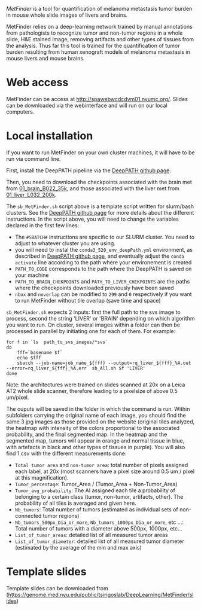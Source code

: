 *MetFinder* is a tool for quantification of melanoma metastasis tumor burden in mouse whole slide images of livers and brains.

MetFinder relies on a deep-learning network trained by manual annotations from pathologists to recognize tumor and non-tumor regions in a whole slide, H&E stained image, removing artifacts and other types of tissues from the analysis. Thus far this tool is trained for the quantification of tumor burden resulting from human xenograft models of melanoma metastasis in mouse livers and mouse brains.


# Web access
MetFinder can be access at http://spawebwcdcdvm01.nyumc.org/. Slides can be downloaded via the webinterface and will run on our local computers.

# Local installation
If you want to run MetFinder on your own cluster machines, it will have to be run via command line.

First, install the DeepPATH pipeline via the [DeepPATH github page](https://github.com/ncoudray/DeepPATH/).

Then, you need to download the checkpoints associated with the brain met from [01_brain_B022_35k](https://genome.med.nyu.edu/public/tsirigoslab/DeepLearning/MetFinder/checkpoints/01_brain_B022_35k), and those associated with the liver met from [01_liver_L032_200k](https://genome.med.nyu.edu/public/tsirigoslab/DeepLearning/MetFinder/checkpoints/01_liver_L032_200k). 

The `sb_MetFinder.sh` script above is a template script written for slurm/bash clusters. See the  [DeepPATH github page](https://github.com/ncoudray/DeepPATH/) for more details about the different instructions. In the script above, you will need to change the variables declared in the first few lines:
- The `#SBATCH#` instructions are specific to our SLURM cluster. You need to adjust to whatever cluster you are using.
- you will need to instal the `conda3_520_env_deepPath.yml` environment, as described in [DeepPATH github page](https://github.com/ncoudray/DeepPATH/), and eventually adjust the `conda activate` line according to the path where your environement is created
- `PATH_TO_CODE` corresponds to the path where the DeepPATH is saved on your machine
- `PATH_TO_BRAIN_CHEKPOINTS` and `PATH_TO_LIVER_CHEKPOINTS` are the paths where the checkpoints downloaded previously have been saved
- `nbox` and  `noverlap` can be modified to `299` and `0` respectively if you want to run MetFinder without tile overlap (save time and space)

`sb_MetFinder.sh` expects 2 inputs: first the full path to the svs image to process, second the string 'LIVER' or 'BRAIN' depending on which algorithm you want to run. On cluster, several images within a folder can then be processed in parallel by initiating one for each of them. For example:
```shell
for f in `ls  path_to_svs_images/*svs`
do
	fff=`basename $f`
	echo $fff
	sbatch --job-name=job_name_${fff} --output=rq_liver_${fff}_%A.out  --error=rq_liver_${fff}_%A.err  sb_All.sh $f 'LIVER' 
done
```

Note: the architectures were trained on slides scanned at 20x on a Leica AT2 whole slide scanner, therefore leading to a pixelsize of above 0.5 um/pixel. 

The ouputs will be saved in the folder in which the command is run. Within subfolders carrying the original name of each image, you should find the same 3 jpg images as those provided on the website (original tiles analyzed, the heatmap with intensity of the colors proportional to the associated probability, and the final segmented map. In the heatmap and the segmented map, tumors will appear in orange and normal tissue in blue, with artefacts in black and other types of tissues in purple). You will also find 1 csv with the different measurements done:

-   `Total tumor area` and `non-tumor area`: total number of pixels assigned each label, at 20x (most scanners have a pixel size around 0.5 um / pixel at this magnification).
-   `Tumor_percentage`: Tumor_Area / (Tumor_Area + Non-Tumor_Area)
-   `Tumor_avg_probability`: The AI assigned each tile a probability of belonging to a certain class (tumor, non-tumor, artifacts, other). The probability of all tiles is averaged and given here.
-   `Nb_tumors`: Total number of tumors (estimated as individual sets of non-connected tumor regions)
-   `Nb_tumors_500px_Dia_or_more`, `Nb_tumors_1000px_Dia_or_more`, etc …: Total number of tumors with a diameter above 500px, 1000px, etc…
-   `List_of_tumor_areas`: detailed list of all measured tumor areas
-   `List_of_tumor_diameter`: detailed list of all measured tumor diameter (estimated by the average of the min and max axis)


# Template slides
Template slides can be downloaded from (https://genome.med.nyu.edu/public/tsirigoslab/DeepLearning/MetFinder/slides)



